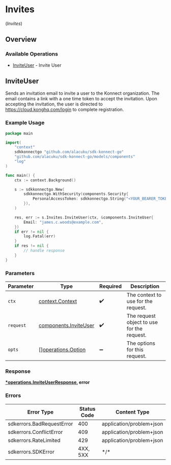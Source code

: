# Invites
(*Invites*)

## Overview

### Available Operations

* [InviteUser](#inviteuser) - Invite User

## InviteUser

Sends an invitation email to invite a user to the Konnect organization. The email contains a link with a one time token to accept the invitation. Upon accepting the invitation, the user is directed to https://cloud.konghq.com/login to complete registration.

### Example Usage

<!-- UsageSnippet language="go" operationID="invite-user" method="post" path="/v3/invites" -->
```go
package main

import(
	"context"
	sdkkonnectgo "github.com/alacuku/sdk-konnect-go"
	"github.com/alacuku/sdk-konnect-go/models/components"
	"log"
)

func main() {
    ctx := context.Background()

    s := sdkkonnectgo.New(
        sdkkonnectgo.WithSecurity(components.Security{
            PersonalAccessToken: sdkkonnectgo.String("<YOUR_BEARER_TOKEN_HERE>"),
        }),
    )

    res, err := s.Invites.InviteUser(ctx, &components.InviteUser{
        Email: "james.c.woods@example.com",
    })
    if err != nil {
        log.Fatal(err)
    }
    if res != nil {
        // handle response
    }
}
```

### Parameters

| Parameter                                                      | Type                                                           | Required                                                       | Description                                                    |
| -------------------------------------------------------------- | -------------------------------------------------------------- | -------------------------------------------------------------- | -------------------------------------------------------------- |
| `ctx`                                                          | [context.Context](https://pkg.go.dev/context#Context)          | :heavy_check_mark:                                             | The context to use for the request.                            |
| `request`                                                      | [components.InviteUser](../../models/components/inviteuser.md) | :heavy_check_mark:                                             | The request object to use for the request.                     |
| `opts`                                                         | [][operations.Option](../../models/operations/option.md)       | :heavy_minus_sign:                                             | The options for this request.                                  |

### Response

**[*operations.InviteUserResponse](../../models/operations/inviteuserresponse.md), error**

### Errors

| Error Type                | Status Code               | Content Type              |
| ------------------------- | ------------------------- | ------------------------- |
| sdkerrors.BadRequestError | 400                       | application/problem+json  |
| sdkerrors.ConflictError   | 409                       | application/problem+json  |
| sdkerrors.RateLimited     | 429                       | application/problem+json  |
| sdkerrors.SDKError        | 4XX, 5XX                  | \*/\*                     |